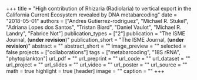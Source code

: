 +++
title = "High contribution of Rhizaria (Radiolaria) to vertical export in the California Current Ecosystem revealed by DNA metabarcoding"
date = "2018-05-01"
authors = ["Andres Gutierrez-rodriguez", "Michael R. Stukel", "Adriana Lopes dos Santos", "Tristan Biard", "Daniel Vaulot", "Michael R. Landry", "Fabrice Not"]
publication_types = ["2"]
publication = "The ISME Journal, (**under revision**)"
publication_short = "The ISME Journal, (**under revision**)"
abstract = ""
abstract_short = ""
image_preview = ""
selected = false
projects = ["collaborations"]
tags = ["metabarcoding", "18S rRNA", "phytoplankton"]
url_pdf = ""
url_preprint = ""
url_code = ""
url_dataset = ""
url_project = ""
url_slides = ""
url_video = ""
url_poster = ""
url_source = ""
math = true
highlight = true
[header]
image = ""
caption = ""
+++
